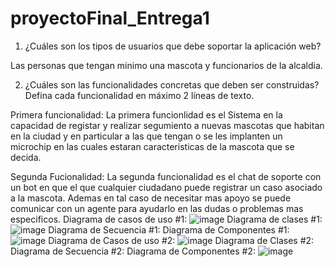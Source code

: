# proyectoFinal_Entrega1

1. ¿Cuáles son los tipos de usuarios que debe soportar la aplicación web?

  Las personas que tengan minimo una mascota y funcionarios de la alcaldia.

2. ¿Cuáles son las funcionalidades concretas que deben ser construidas? Defina
   cada funcionalidad en máximo 2 líneas de texto.

  Primera funcionalidad:
  La primera funcionlidad es el Sistema en la capacidad de registar y realizar segumiento a nuevas mascotas que habitan en la ciudad y en particular a las que tengan o se les implanten un microchip en las cuales estaran caracteristicas de la mascota que se decida.

  Segunda Fucionalidad:
  La segunda funcionalidad es el chat de soporte con un bot en que el que cualquier ciudadano puede registrar un caso asociado a la  mascota. Ademas en tal caso de necesitar mas apoyo se puede comunicar con un agente para ayudarlo en las dudas o problemas mas especificos.
Diagrama de casos de uso #1: ![image](https://user-images.githubusercontent.com/72664922/113377250-64e3c600-9339-11eb-87de-c454c9be1ec0.png)
Diagrama de clases #1: ![image](https://user-images.githubusercontent.com/72117571/113377112-04548900-9339-11eb-9d71-b23f60e4624f.png)
Diagrama de Secuencia #1:
Diagrama de Componentes #1: ![image](https://user-images.githubusercontent.com/72664922/113377381-bf7d2200-9339-11eb-80b1-ccb776bc83a6.png)
Diagrama de Casos de uso #2: ![image](https://user-images.githubusercontent.com/72664922/113377361-b4c28d00-9339-11eb-86ad-8ae829d4e06d.png)
Diagrama de Clases #2: 
Diagrama de Secuencia #2:
Diagrama de Componentes #2: ![image](https://user-images.githubusercontent.com/72664922/113377389-ca37b700-9339-11eb-934d-4e1366272281.png)


